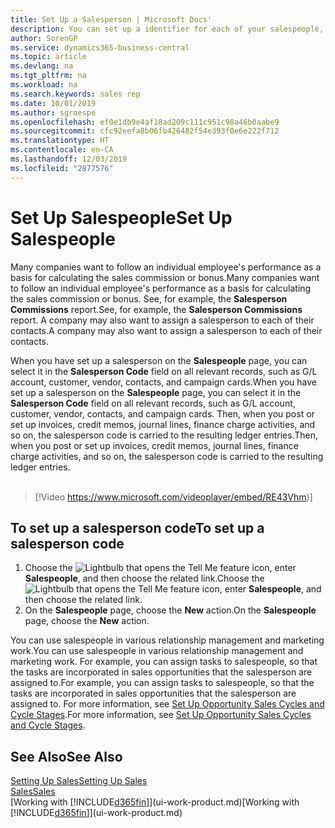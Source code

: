 ```yaml
---
title: Set Up a Salesperson | Microsoft Docs'
description: You can set up a identifier for each of your salespeople, so you can track an individual’s performance or assign a salesperson to a contact.
author: SorenGP
ms.service: dynamics365-business-central
ms.topic: article
ms.devlang: na
ms.tgt_pltfrm: na
ms.workload: na
ms.search.keywords: sales rep
ms.date: 10/01/2019
ms.author: sgroespe
ms.openlocfilehash: ef0e1db9e4af18ad209c111c951c98a46b0aabe9
ms.sourcegitcommit: cfc92eefa8b06fb426482f54e393f0e6e222f712
ms.translationtype: HT
ms.contentlocale: en-CA
ms.lasthandoff: 12/03/2019
ms.locfileid: "2877576"
---
```

# <a name="set-up-salespeople"></a><span data-ttu-id="e9c6e-103">Set Up Salespeople</span><span class="sxs-lookup"><span data-stu-id="e9c6e-103">Set Up Salespeople</span></span>
<span data-ttu-id="e9c6e-104">Many companies want to follow an individual employee's performance as a basis for calculating the sales commission or bonus.</span><span class="sxs-lookup"><span data-stu-id="e9c6e-104">Many companies want to follow an individual employee's performance as a basis for calculating the sales commission or bonus.</span></span> <span data-ttu-id="e9c6e-105">See, for example, the **Salesperson Commissions** report.</span><span class="sxs-lookup"><span data-stu-id="e9c6e-105">See, for example, the **Salesperson Commissions** report.</span></span> <span data-ttu-id="e9c6e-106">A company may also want to assign a salesperson to each of their contacts.</span><span class="sxs-lookup"><span data-stu-id="e9c6e-106">A company may also want to assign a salesperson to each of their contacts.</span></span>

<span data-ttu-id="e9c6e-107">When you have set up a salesperson on the **Salespeople** page, you can select it in the **Salesperson Code** field on all relevant records, such as G/L account, customer, vendor, contacts, and campaign cards.</span><span class="sxs-lookup"><span data-stu-id="e9c6e-107">When you have set up a salesperson on the **Salespeople** page, you can select it in the **Salesperson Code** field on all relevant records, such as G/L account, customer, vendor, contacts, and campaign cards.</span></span> <span data-ttu-id="e9c6e-108">Then, when you post or set up invoices, credit memos, journal lines, finance charge activities, and so on, the salesperson code is carried to the resulting ledger entries.</span><span class="sxs-lookup"><span data-stu-id="e9c6e-108">Then, when you post or set up invoices, credit memos, journal lines, finance charge activities, and so on, the salesperson code is carried to the resulting ledger entries.</span></span>
<br><br>  
> [!Video https://www.microsoft.com/videoplayer/embed/RE43Vhm)]

## <a name="to-set-up-a-salesperson-code"></a><span data-ttu-id="e9c6e-109">To set up a salesperson code</span><span class="sxs-lookup"><span data-stu-id="e9c6e-109">To set up a salesperson code</span></span>
1. <span data-ttu-id="e9c6e-110">Choose the ![Lightbulb that opens the Tell Me feature](media/ui-search/search_small.png "Tell me what you want to do") icon, enter **Salespeople**, and then choose the related link.</span><span class="sxs-lookup"><span data-stu-id="e9c6e-110">Choose the ![Lightbulb that opens the Tell Me feature](media/ui-search/search_small.png "Tell me what you want to do") icon, enter **Salespeople**, and then choose the related link.</span></span>
2. <span data-ttu-id="e9c6e-111">On the **Salespeople** page, choose the **New** action.</span><span class="sxs-lookup"><span data-stu-id="e9c6e-111">On the **Salespeople** page, choose the **New** action.</span></span>

<span data-ttu-id="e9c6e-112">You can use salespeople in various relationship management and marketing work.</span><span class="sxs-lookup"><span data-stu-id="e9c6e-112">You can use salespeople in various relationship management and marketing work.</span></span> <span data-ttu-id="e9c6e-113">For example, you can assign tasks to salespeople, so that the tasks are incorporated in sales opportunities that the salesperson are assigned to.</span><span class="sxs-lookup"><span data-stu-id="e9c6e-113">For example, you can assign tasks to salespeople, so that the tasks are incorporated in sales opportunities that the salesperson are assigned to.</span></span> <span data-ttu-id="e9c6e-114">For more information, see [Set Up Opportunity Sales Cycles and Cycle Stages](marketing-how-setup-opportunity-sales-cycles-stages.md).</span><span class="sxs-lookup"><span data-stu-id="e9c6e-114">For more information, see [Set Up Opportunity Sales Cycles and Cycle Stages](marketing-how-setup-opportunity-sales-cycles-stages.md).</span></span>

## <a name="see-also"></a><span data-ttu-id="e9c6e-115">See Also</span><span class="sxs-lookup"><span data-stu-id="e9c6e-115">See Also</span></span>
[<span data-ttu-id="e9c6e-116">Setting Up Sales</span><span class="sxs-lookup"><span data-stu-id="e9c6e-116">Setting Up Sales</span></span>](sales-setup-sales.md)  
[<span data-ttu-id="e9c6e-117">Sales</span><span class="sxs-lookup"><span data-stu-id="e9c6e-117">Sales</span></span>](sales-manage-sales.md)  
<span data-ttu-id="e9c6e-118">[Working with [!INCLUDE[d365fin](includes/d365fin_md.md)]](ui-work-product.md)</span><span class="sxs-lookup"><span data-stu-id="e9c6e-118">[Working with [!INCLUDE[d365fin](includes/d365fin_md.md)]](ui-work-product.md)</span></span>  
